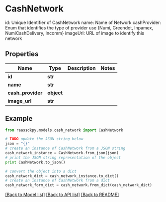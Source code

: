 # CashNetwork

id: Unique Identifier of CashNetwork  name: Name of Network  cashProvider: Enum that identifies the type of provider use {Numi, Greendot, Inpamex, NumiCashDelivery, Incomm}   imageUrl: URL of image to identify this network

## Properties
Name | Type | Description | Notes
------------ | ------------- | ------------- | -------------
**id** | **str** |  | 
**name** | **str** |  | 
**cash_provider** | **object** |  | 
**image_url** | **str** |  | 

## Example

```python
from raassdkpy.models.cash_network import CashNetwork

# TODO update the JSON string below
json = "{}"
# create an instance of CashNetwork from a JSON string
cash_network_instance = CashNetwork.from_json(json)
# print the JSON string representation of the object
print CashNetwork.to_json()

# convert the object into a dict
cash_network_dict = cash_network_instance.to_dict()
# create an instance of CashNetwork from a dict
cash_network_form_dict = cash_network.from_dict(cash_network_dict)
```
[[Back to Model list]](../README.md#documentation-for-models) [[Back to API list]](../README.md#documentation-for-api-endpoints) [[Back to README]](../README.md)


